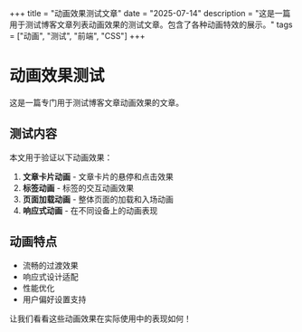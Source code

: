 +++
title = "动画效果测试文章"
date = "2025-07-14"
description = "这是一篇用于测试博客文章列表动画效果的测试文章。包含了各种动画特效的展示。"
tags = ["动画", "测试", "前端", "CSS"]
+++

# 动画效果测试

这是一篇专门用于测试博客文章动画效果的文章。

## 测试内容

本文用于验证以下动画效果：

1. **文章卡片动画** - 文章卡片的悬停和点击效果
2. **标签动画** - 标签的交互动画效果
3. **页面加载动画** - 整体页面的加载和入场动画
4. **响应式动画** - 在不同设备上的动画表现

## 动画特点

- 流畅的过渡效果
- 响应式设计适配
- 性能优化
- 用户偏好设置支持

让我们看看这些动画效果在实际使用中的表现如何！
